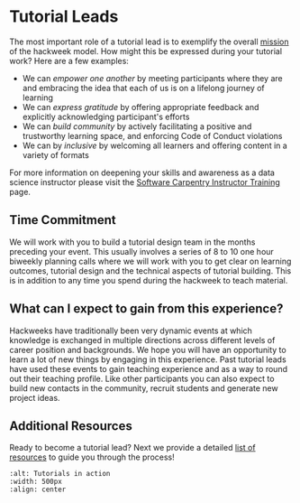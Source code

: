 # Tutorial Leads

The most important role of a tutorial lead is to exemplify the overall [mission](mission) of the hackweek model. How might this be expressed during your tutorial work? Here are a few examples:

* We can _empower one another_ by meeting participants where they are and embracing the idea that each of us is on a lifelong journey of learning
* We can _express gratitude_ by offering appropriate feedback and explicitly acknowledging participant's efforts 
* We can _build community_ by actively facilitating a positive and trustworthy learning space, and enforcing Code of Conduct violations
* We can by _inclusive_ by welcoming all learners and offering content in a variety of formats

For more information on deepening your skills and awareness as a data science instructor please visit the [Software Carpentry Instructor Training](https://carpentries.github.io/instructor-training/) page. 

## Time Commitment

We will work with you to build a tutorial design team in the months preceding your event. This usually involves a series of 8 to 10 one hour biweekly planning calls where we will work with you to get clear on learning outcomes, tutorial design and the technical aspects of tutorial building. This is in addition to any time you spend during the hackweek to teach material.

## What can I expect to gain from this experience?

Hackweeks have traditionally been very dynamic events at which knowledge is exchanged in multiple directions across different levels of career position and backgrounds. We hope you will have an opportunity to learn a lot of new things by engaging in this experience. Past tutorial leads have used these events to gain teaching experience and as a way to round out their teaching profile. Like other participants you can also expect to build new contacts in the community, recruit students and generate new project ideas.

## Additional Resources

Ready to become a tutorial lead? Next we provide a detailed [list of resources](teaching-resources) to guide you through the process!

```{image} images/tutorials.png
:alt: Tutorials in action
:width: 500px
:align: center
```